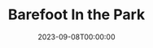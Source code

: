---
title: Barefoot In the Park
date: 2023-09-08T00:00:00
opening_date: 1967-04-14
closing_date: 1967-04-29
layout: productions
program:
Theatre: Theatre Jacksonville
Venue: Little Theatre
cast:
- Corie Bratter: Marcy Massaniso
- Telephone Repair Man: Jerry Allen
- Delivery Man: Sam Helfrich
- Paul Bratter: Harry Hodge
- Corie's Mother, Mrs. Banks: Judith Jett
- Victor Velasco: Marshall Grauer
crew:
- Director: George Ballis
- Scenic Design: Larry Riddle
- Stage Manager: Al Gimbel
- Costumes: Lois Stewart
- Properties:
  - Helen Roberts
  - Maria Alaracon
  - Gladys Dale
  - Lyn Lazarus
- Make-up:
  - Jan Davis
  - Mary Francis Thornhill
- Lighting:
  - Ellen Black
  - Peggy Miller
- Scenery:
  - Bob Agnew
  - Gwuyda Agnew
  - Walter Quattlebaum
  - Maria Alaracon
  - Helen Roberts
  - Gladys Dale
  - Peggy Miller
  - David Witten
  - Lyn Lazarus
  - Norman Howard
  - Charles Vance
- About the Cast notes: Jean Goodman
- Photograph of Mr. Ballis: Judith Gefter
---